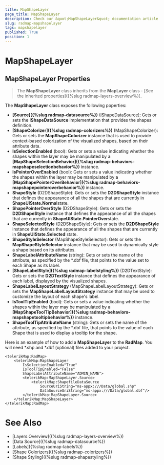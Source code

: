 ```yaml
---
title: MapShapeLayer
page_title: MapShapeLayer
description: Check our &quot;MapShapeLayer&quot; documentation article for RadMap for UWP control.
slug: radmap-mapshapelayer
tags: mapshapelayer
published: True
position: 1
---
```


# MapShapeLayer

## MapShapeLayer Properties

> The **MapShapeLayer** class inherits from the **MapLayer** class - [See the inherited properties]({%slug radmap-layers-overview%}).

The **MapShapeLayer** class exposes the following poperties:

* **[Source]({%slug radmap-datasource%})** (IShapeDataSource): Gets or sets the **IShapeDataSource** implementation that provides the shapes definition.
* **[ShapeColorizer]({%slug radmap-colorizers%})** (MapShapeColorizer): Gets or sets the **MapShapeColorizer** instance that is used to provide context-based colorization of the visualized shapes, based on their attribute data.
* **IsSelectionEnabled** (bool): Gets or sets a value indicating whether the shapes within the layer may be manipulated by a **[MapShapeSelectionBehavior]({%slug radmap-behaviors-mapshapeselectionbehavior%})** instance.
* **IsPointerOverEnabled** (bool): Gets or sets a value indicating whether the shapes within the layer may be manipulated by a **[MapShapePointerOverBehavior]({%slug radmap-behaviors-mapshapepointeroverbehavior%})** instance.
* **ShapeStyle** (D2DShapeStyle): Gets or sets the **D2DShapeStyle** instance that defines the appearance of all the shapes that are currently in **ShapeUIState.Normal**state.
* **ShapePointerOverStyle** (D2DShapeStyle): Gets or sets the **D2DShapeStyle** instance that defines the appearance of all the shapes that are currently in **ShapeUIState.PointerOver**state.
* **ShapeSelectedStyle** (D2DShapeStyle): Gets or sets the **D2DShapeStyle** instance that defines the appearance of all the shapes that are currently in **ShapeUIState.Selected** state.
* **ShapeStyleSelector** (MapShapeStyleSelector): Gets or sets the **MapShapeStyleSelector** instance that may be used to dynamically style a shape based on its attributes.
* **ShapeLabelAttributeName** (string): Gets or sets the name of the attribute, as specified by the *.dbf file, that points to the value set to each Shape as its label.
* **[ShapeLabelStyle]({%slug radmap-labelstyling%})** (D2DTextStyle): Gets or sets the **D2DTextStyle** instance that defines the appearance of each label, displayed by the visualized shapes.
* **ShapeLabelLayoutStrategy** (MapShapeLabelLayoutStrategy): Gets or sets the **MapShapeLabelLayoutStrategy** instance that may be used to customize the layout of each shape's label.
* **IsToolTipEnabled** (bool): Gets or sets a value indicating whether the shapes within the layer may be manipulated by a **[MapShapeToolTipBehavior]({%slug radmap-behaviors-mapshapetooltipbehavior%})** instance.
* **ShapeToolTipAttributeName** (string): Gets or sets the name of the attribute, as specified by the *.dbf file, that points to the value of each Shape that is used to display a tooltip for the shape.

Here is an example of how to add a **MapShapeLayer** to the **RadMap**. You will need *.shp and *.dbf (optional) files added to your project.

	<telerikMap:RadMap>
	    <telerikMap:MapShapeLayer 
	        IsSelectionEnabled="True"
	        IsToolTipEnabled="False"
	        ShapeLabelAttributeName="ADMIN_NAME">
	        <telerikMap:MapShapeLayer.Source>
	            <telerikMap:ShapefileDataSource 
	                SourceUriString="ms-appx:///Data/global.shp"
	                DataSourceUriString="ms-appx:///Data/global.dbf"/>
	        </telerikMap:MapShapeLayer.Source>
	    </telerikMap:MapShapeLayer>
	</telerikMap:RadMap>

# See Also

 * [Layers Overview]({%slug radmap-layers-overview%})
 * [Data Source]({%slug radmap-datasource%})
 * [Labels]({%slug radmap-labels%})
 * [Shape Colorizers]({%slug radmap-colorizers%})
 * [Shape Styling]({%slug radmap-shapestyling%})
